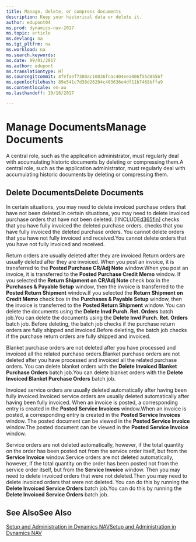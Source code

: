 ```yaml
---
title: Manage, delete, or compress documents
description: Keep your historical data or delete it.
author: edupont04
ms.prod: dynamics-nav-2017
ms.topic: article
ms.devlang: na
ms.tgt_pltfrm: na
ms.workload: na
ms.search.keywords: 
ms.date: 09/01/2017
ms.author: edupont
ms.translationtype: HT
ms.sourcegitcommit: 4fefaef7380ac10836fcac404eea006f55d8556f
ms.openlocfilehash: 89e541c7d38d26204c403636e4df11b7468bffa9
ms.contentlocale: en-au
ms.lasthandoff: 10/16/2017

---
```

# <a name="manage-documents"></a><span data-ttu-id="346f6-103">Manage Documents</span><span class="sxs-lookup"><span data-stu-id="346f6-103">Manage Documents</span></span>
<span data-ttu-id="346f6-104">A central role, such as the application administrator, must regularly deal with accumulating historic documents by deleting or compressing them.</span><span class="sxs-lookup"><span data-stu-id="346f6-104">A central role, such as the application administrator, must regularly deal with accumulating historic documents by deleting or compressing them.</span></span>  

## <a name="delete-documents"></a><span data-ttu-id="346f6-105">Delete Documents</span><span class="sxs-lookup"><span data-stu-id="346f6-105">Delete Documents</span></span>
<span data-ttu-id="346f6-106">In certain situations, you may need to delete invoiced purchase orders that have not been deleted.</span><span class="sxs-lookup"><span data-stu-id="346f6-106">In certain situations, you may need to delete invoiced purchase orders that have not been deleted.</span></span> [!INCLUDE[d365fin](includes/d365fin_md.md)]<span data-ttu-id="346f6-107"> checks that you have fully invoiced the deleted purchase orders.</span><span class="sxs-lookup"><span data-stu-id="346f6-107"> checks that you have fully invoiced the deleted purchase orders.</span></span> <span data-ttu-id="346f6-108">You cannot delete orders that you have not fully invoiced and received.</span><span class="sxs-lookup"><span data-stu-id="346f6-108">You cannot delete orders that you have not fully invoiced and received.</span></span>  

<span data-ttu-id="346f6-109">Return orders are usually deleted after they are invoiced.</span><span class="sxs-lookup"><span data-stu-id="346f6-109">Return orders are usually deleted after they are invoiced.</span></span> <span data-ttu-id="346f6-110">When you post an invoice, it is transferred to the **Posted Purchase CR/Adj Note** window.</span><span class="sxs-lookup"><span data-stu-id="346f6-110">When you post an invoice, it is transferred to the **Posted Purchase Credit Memo** window.</span></span> <span data-ttu-id="346f6-111">If you selected the **Return Shipment on CR/Adj Note** check box in the **Purchases & Payable Setup** window, then the invoice is transferred to the **Posted Return Shipment** window.</span><span class="sxs-lookup"><span data-stu-id="346f6-111">If you selected the **Return Shipment on Credit Memo** check box in the **Purchases & Payable Setup** window, then the invoice is transferred to the **Posted Return Shipment** window.</span></span> <span data-ttu-id="346f6-112">You can delete the documents using the **Delete Invd Purch. Ret. Orders** batch job.</span><span class="sxs-lookup"><span data-stu-id="346f6-112">You can delete the documents using the **Delete Invd Purch. Ret. Orders** batch job.</span></span> <span data-ttu-id="346f6-113">Before deleting, the batch job checks if the purchase return orders are fully shipped and invoiced.</span><span class="sxs-lookup"><span data-stu-id="346f6-113">Before deleting, the batch job checks if the purchase return orders are fully shipped and invoiced.</span></span>  

<span data-ttu-id="346f6-114">Blanket purchase orders are not deleted after you have processed and invoiced all the related purchase orders.</span><span class="sxs-lookup"><span data-stu-id="346f6-114">Blanket purchase orders are not deleted after you have processed and invoiced all the related purchase orders.</span></span> <span data-ttu-id="346f6-115">You can delete blanket orders with the **Delete Invoiced Blanket Purchase Orders** batch job.</span><span class="sxs-lookup"><span data-stu-id="346f6-115">You can delete blanket orders with the **Delete Invoiced Blanket Purchase Orders** batch job.</span></span>  

<span data-ttu-id="346f6-116">Invoiced service orders are usually deleted automatically after having been fully invoiced.</span><span class="sxs-lookup"><span data-stu-id="346f6-116">Invoiced service orders are usually deleted automatically after having been fully invoiced.</span></span> <span data-ttu-id="346f6-117">When an invoice is posted, a corresponding entry is created in the **Posted Service Invoices** window.</span><span class="sxs-lookup"><span data-stu-id="346f6-117">When an invoice is posted, a corresponding entry is created in the **Posted Service Invoices** window.</span></span> <span data-ttu-id="346f6-118">The posted document can be viewed in the **Posted Service Invoice** window.</span><span class="sxs-lookup"><span data-stu-id="346f6-118">The posted document can be viewed in the **Posted Service Invoice** window.</span></span>  

<span data-ttu-id="346f6-119">Service orders are not deleted automatically, however, if the total quantity on the order has been posted not from the service order itself, but from the **Service Invoice** window.</span><span class="sxs-lookup"><span data-stu-id="346f6-119">Service orders are not deleted automatically, however, if the total quantity on the order has been posted not from the service order itself, but from the **Service Invoice** window.</span></span> <span data-ttu-id="346f6-120">Then you may need to delete invoiced orders that were not deleted.</span><span class="sxs-lookup"><span data-stu-id="346f6-120">Then you may need to delete invoiced orders that were not deleted.</span></span> <span data-ttu-id="346f6-121">You can do this by running the **Delete Invoiced Service Orders** batch job.</span><span class="sxs-lookup"><span data-stu-id="346f6-121">You can do this by running the **Delete Invoiced Service Orders** batch job.</span></span>  

## <a name="see-also"></a><span data-ttu-id="346f6-122">See Also</span><span class="sxs-lookup"><span data-stu-id="346f6-122">See Also</span></span>  
[<span data-ttu-id="346f6-123">Setup and Administration in Dynamics NAV</span><span class="sxs-lookup"><span data-stu-id="346f6-123">Setup and Administration in Dynamics NAV</span></span>](admin-setup-and-administration.md)  

